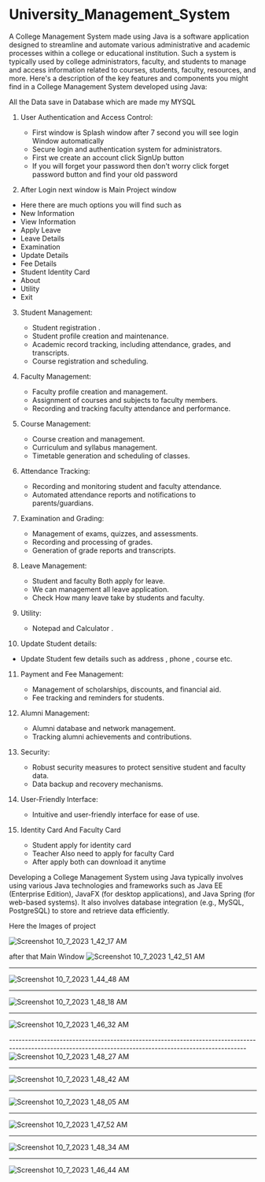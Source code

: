 # University_Management_System
A College Management System made using Java is a software application designed to streamline and automate various administrative and 
academic processes within a college or educational institution. Such a system is typically used by college administrators, faculty, and 
students to manage and access information related to courses, students, faculty, resources, and more. 
Here's a description of the key features and components you might find in a College Management System developed using Java:

All the Data save in Database which are made my MYSQL 

1. User Authentication and Access Control:
   - First window is Splash window after 7 second you will see login Window automatically
   - Secure login and authentication system for administrators.
   - First we create an account click SignUp button
   - If you will forget your password then don't worry click forget password button and find your old password

2. After Login next window is Main Project window
  - Here there are much options you will find such as
  - New Information
  - View Information 
  - Apply Leave
  - Leave Details
  - Examination
  - Update Details
  - Fee Details
  - Student Identity Card
  - About
  - Utility
  - Exit

    
3. Student Management:
   - Student registration .
   - Student profile creation and maintenance.
   - Academic record tracking, including attendance, grades, and transcripts.
   - Course registration and scheduling.

4. Faculty Management:
   - Faculty profile creation and management.
   - Assignment of courses and subjects to faculty members.
   - Recording and tracking faculty attendance and performance.

5. Course Management:
   - Course creation and management.
   - Curriculum and syllabus management.
   - Timetable generation and scheduling of classes.

6. Attendance Tracking:
   - Recording and monitoring student and faculty attendance.
   - Automated attendance reports and notifications to parents/guardians.

7. Examination and Grading:
   - Management of exams, quizzes, and assessments.
   - Recording and processing of grades.
   - Generation of grade reports and transcripts.

8. Leave Management:
   - Student and faculty Both apply for leave.
   - We can management all leave application.
   - Check How many leave take by students and faculty.

9. Utility:
   - Notepad and Calculator .

10. Update Student details:
   - Update Student few details such as address , phone , course etc.

11. Payment and Fee Management:
    - Management of scholarships, discounts, and financial aid.
    - Fee tracking and reminders for students.

12. Alumni Management:
    - Alumni database and network management.
    - Tracking alumni achievements and contributions.

13. Security:
    - Robust security measures to protect sensitive student and faculty data.
    - Data backup and recovery mechanisms.

14. User-Friendly Interface:
    - Intuitive and user-friendly interface for ease of use.

15. Identity Card And Faculty Card
    - Student apply for identity card
    - Teacher Also need to apply for faculty Card
    - After apply both can download it anytime      

Developing a College Management System using Java typically involves using various Java technologies and frameworks such as Java EE (Enterprise Edition), 
JavaFX (for desktop applications), and Java Spring (for web-based systems). It also involves database integration (e.g., MySQL, PostgreSQL) to 
store and retrieve data efficiently.

Here the Images of project

![Screenshot 10_7_2023 1_42_17 AM](https://github.com/Uday123kushwah/University_Management_System/assets/108609705/f7e0b51b-7fff-4663-94ca-e8f0bdb15e0d)

after that Main Window
![Screenshot 10_7_2023 1_42_51 AM](https://github.com/Uday123kushwah/University_Management_System/assets/108609705/3e4710fe-5eb5-415e-ac75-b2364590f2f1)

--------------------------------------------------------------------------------------------------------------------------------------------------------

![Screenshot 10_7_2023 1_44_48 AM](https://github.com/Uday123kushwah/University_Management_System/assets/108609705/7b7ba470-91d4-493f-96ee-cd3be1dd034b)

--------------------------------------------------------------------------------------------------------------------------------------------------------

![Screenshot 10_7_2023 1_48_18 AM](https://github.com/Uday123kushwah/University_Management_System/assets/108609705/03c4bae1-5e8b-49f1-bb5e-8fe562a42feb)


-----------------------------------------------------------------------------------------------------------------------------------------------------

![Screenshot 10_7_2023 1_46_32 AM](https://github.com/Uday123kushwah/University_Management_System/assets/108609705/b439921d-812c-4739-9b46-8ac242206d7e)


---------------------------------------------------------------------------------------------------------------------------------------------------------![Screenshot 10_7_2023 1_48_27 AM](https://github.com/Uday123kushwah/University_Management_System/assets/108609705/5acabdbb-21f0-4bbd-9246-ccbcdbb81df6)

---------------------------------------------------------------------------------------------------------------------------------------------------

![Screenshot 10_7_2023 1_48_42 AM](https://github.com/Uday123kushwah/University_Management_System/assets/108609705/5874a628-a001-4245-8163-7f2224fd6c24)


-------------------------------------------------------------------------------------------------------------------------------------------------------


![Screenshot 10_7_2023 1_48_05 AM](https://github.com/Uday123kushwah/University_Management_System/assets/108609705/3707a1b0-6bc4-47e4-82c4-186280ce3280)

---------------------------------------------------------------------------------------------------------------------------------------------------------

![Screenshot 10_7_2023 1_47_52 AM](https://github.com/Uday123kushwah/University_Management_System/assets/108609705/7a920c8d-d3a5-45d7-994c-8c607a51340c)


----------------------------------------------------------------------------------------------------------------------------------------------------------


![Screenshot 10_7_2023 1_48_34 AM](https://github.com/Uday123kushwah/University_Management_System/assets/108609705/35a55002-fe64-4e7b-b912-bc1a6ae6f8b9)


--------------------------------------------------------------------------------------------------------------------------------------------------------


![Screenshot 10_7_2023 1_46_44 AM](https://github.com/Uday123kushwah/University_Management_System/assets/108609705/06a536ee-6028-40d2-8d74-eb8b48d0c4e8)









